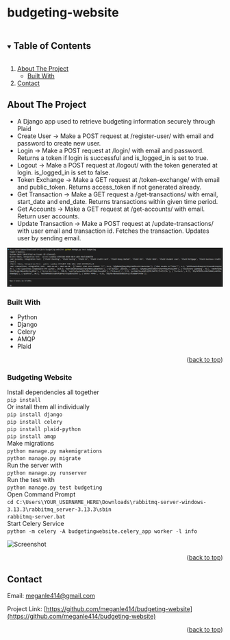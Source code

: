 # budgeting-website
<!-- TABLE OF CONTENTS -->
<details open="open">
  <summary><h2 style="display: inline-block">Table of Contents</h2></summary>
  <ol>
    <li>
      <a href="#about-the-project">About The Project</a>
      <ul>
        <li><a href="#built-with">Built With</a></li>
      </ul>
    </li>
    <li><a href="#contact">Contact</a></li>
  </ol>
</details>

<!-- ABOUT THE PROJECT -->
## About The Project

* A Django app used to retrieve budgeting information securely through Plaid
* Create User -> Make a POST request at /register-user/ with email and password to create new user.
* Login -> Make a POST request at /login/ with email and password. Returns a token if login is successful and is_logged_in is set to true.
* Logout -> Make a POST request at /logout/ with the token generated at login. is_logged_in is set to false.
* Token Exchange -> Make a GET request at /token-exchange/ with email and public_token. Returns access_token if not generated already.
* Get Transaction -> Make a GET request a /get-transactions/ with email, start_date and end_date. Returns transactions within given time period.
* Get Accounts -> Make a GET request at /get-accounts/ with email. Return user accounts.
* Update Transaction -> Make a POST request at /update-transactions/ with user email and transaction id. Fetches the transaction. Updates user by sending email.

<img src="images/test_results.png">

### Built With

* Python
* Django
* Celery
* AMQP
* Plaid

<p align="right">(<a href="#budgeting-website">back to top</a>)</p>

### Budgeting Website
Install dependencies all together<br>
```pip install```<br>
Or install them all individually<br>
```pip install django```<br>
```pip install celery```<br>
```pip install plaid-python```<br>
```pip install amqp```<br>
Make migrations<br>
```python manage.py makemigrations```<br>
```python manage.py migrate```<br>
Run the server with<br>
```python manage.py runserver```<br>
Run the test with<br>
```python manage.py test budgeting```<br>
Open Command Prompt<br>
```cd C:\Users\YOUR_USERNAME_HERE\Downloads\rabbitmq-server-windows-3.13.3\rabbitmq_server-3.13.3\sbin```<br>
```rabbitmq-server.bat```<br>
Start Celery Service<br>
```python -m celery -A budgetingwebsite.celery_app worker -l info```<br>

![Screenshot](https://github.com/meganle414/budgeting-website/blob/main/images/test_results.png?raw=true)

<p align="right">(<a href="#budgeting-website">back to top</a>)</p>

<!-- CONTACT -->
## Contact

Email: meganle414@gmail.com

Project Link: [https://github.com/meganle414/budgeting-website](https://github.com/meganle414/budgeting-website)

[linkedin-url]: https://linkedin.com/in/meganle414/

<p align="right">(<a href="#budgeting-website">back to top</a>)</p>
